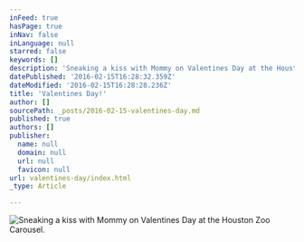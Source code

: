 ```yaml
---
inFeed: true
hasPage: true
inNav: false
inLanguage: null
starred: false
keywords: []
description: 'Sneaking a kiss with Mommy on Valentines Day at the Houston Zoo Carousel. '
datePublished: '2016-02-15T16:28:32.359Z'
dateModified: '2016-02-15T16:28:28.236Z'
title: 'Valentines Day!'
author: []
sourcePath: _posts/2016-02-15-valentines-day.md
published: true
authors: []
publisher:
  name: null
  domain: null
  url: null
  favicon: null
url: valentines-day/index.html
_type: Article

---
```

![Sneaking a kiss with Mommy on Valentines Day at the Houston Zoo Carousel. ](https://the-grid-user-content.s3-us-west-2.amazonaws.com/3e733fb8-3c64-4074-99de-57982a8f57fe.jpg)